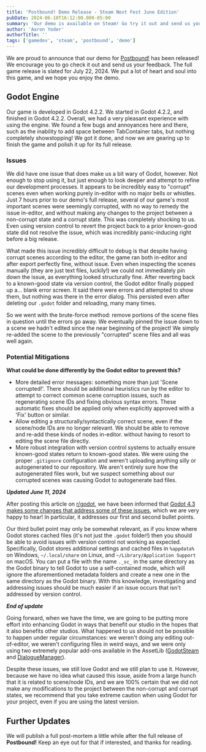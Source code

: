 ```yaml
---
title: 'Postbound! Demo Release - Steam Next Fest June Edition'
pubDate: 2024-06-10T16:12:00.000-05:00
summary: 'Our demo is available on Steam! Go try it out and send us your feedback!'
author: 'Aaron Yoder'
authorTitle: ''
tags: ['gamedev', 'steam', 'postbound', 'demo']
---
```


We are proud to announce that our demo for [Postbound!](https://store.steampowered.com/app/2788760/Postbound/) has been released! We encourage you to go check it out and send us your feedback. The full game release is slated for July 22, 2024. We put a lot of heart and soul into this game, and we hope you enjoy the demo.

## Godot Engine

Our game is developed in Godot 4.2.2. We started in Godot 4.2.2, and finished in Godot 4.2.2. Overall, we had a very pleasant experience with using the engine. We found a few bugs and annoyances here and there, such as the inability to add space between TabContainer tabs, but nothing completely showstopping! We got it done, and now we are gearing up to finish the game and polish it up for its full release.

### Issues

We did have one issue that does make us a bit wary of Godot, however. Not enough to stop using it, but just enough to look deeper and attempt to refine our development processes. It appears to be incredibly easy to "corrupt" scenes even when working purely in-editor with no major bells or whistles. Just 7 hours prior to our demo's full release, several of our game's most important scenes were seemingly corrupted, with no way to remedy the issue in-editor, and without making any changes to the project between a non-corrupt state and a corrupt state. This was completely shocking to us. Even using version control to revert the project back to a prior known-good state did not resolve the issue, which was incredibly panic-inducing right before a big release.

What made this issue incredibly difficult to debug is that despite having corrupt scenes according to the editor, the game ran both in-editor and after export perfectly fine, without issue. Even when inspecting the scenes manually (they are just text files, luckily!) we could not immediately pin down the issue, as everything looked structurally fine. After reverting back to a known-good state via version control, the Godot editor finally popped up a... blank error screen. It said there were errors and attempted to show them, but nothing was there in the error dialog. This persisted even after deleting our `.godot` folder and reloading, many many times.

So we went with the brute-force method: remove portions of the scene files in question until the errors go away. We eventually pinned the issue down to a scene we hadn't edited since the near beginning of the project! We simply re-added the scene to the previously "corrupted" scene files and all was well again.

### Potential Mitigations

**What could be done differently by the Godot editor to prevent this?**
* More detailed error messages: something more than just 'Scene corrupted!'. There should be additional heuristics run by the editor to attempt to correct common scene corruption issues, such as regenerating scene IDs and fixing obvious syntax errors. These automatic fixes should be applied only when explicitly approved with a 'Fix' button or similar.
* Allow editing a structurally/syntactically correct scene, even if the scene/node IDs are no longer relevant. We should be able to remove and re-add these kinds of nodes in-editor. without having to resort to editing the scene file directly.
* More robust integration with version control systems to actually ensure known-good states return to known-good states. We were using the proper `.gitignore` configuration and weren't uploading anything silly or autogenerated to our repository. We aren't entirely sure how the autogenerated files work, but we suspect something about our corrupted scenes was causing Godot to autogenerate bad files.

__*Updated June 11, 2024*__

After posting this article on [r/godot](https://www.reddit.com/r/godot/comments/1dcvdwx/our_experience_using_godot_to_make_our_demo/), we have been informed that [Godot 4.3 makes some changes that address some of these issues](https://godotengine.org/article/dev-snapshot-godot-4-3-beta-1/#editor), which we are very happy to hear! In particular, it addresses our first and second bullet points.

Our third bullet point may only be somewhat relevant, as if you know where Godot stores cached files (it's not just the `.godot` folder!) then you should be able to avoid issues with version control not working as expected. Specifically, Godot stores additional settings and cached files in `%appdata%` on Windows, `~/.local/share` on Linux, and `~/Library/Application Support` on macOS. You can put a file with the name `._sc_` in the same directory as the Godot binary to tell Godot to use a self-contained mode, which will ignore the aforementioned metadata folders and create a new one in the same directory as the Godot binary. With this knowledge, investigating and addressing issues should be much easier if an issue occurs that isn't addressed by version control.

__*End of update*__

Going forward, when we have the time, we are going to be putting more effort into enhancing Godot in ways that benefit our studio in the hopes that it also benefits other studios. What happened to us should not be possible to happen under regular circumstances: we weren't doing any editing out-of-editor, we weren't configuring files in weird ways, and we were only using two extremely popular add-ons available in the AssetLib ([GodotSteam](https://godotsteam.com/) and [DialogueManager](https://github.com/nathanhoad/godot_dialogue_manager)).

Despite these issues, we still love Godot and we still plan to use it. However, because we have no idea what caused this issue, aside from a large hunch that it is related to scene/node IDs, and we are 100% certain that we did not make any modifications to the project between the non-corrupt and corrupt states, we recommend that you take extreme caution when using Godot for your project, even if you are using the latest version.

## Further Updates

We will publish a full post-mortem a little while after the full release of **Postbound!** Keep an eye out for that if interested, and thanks for reading.